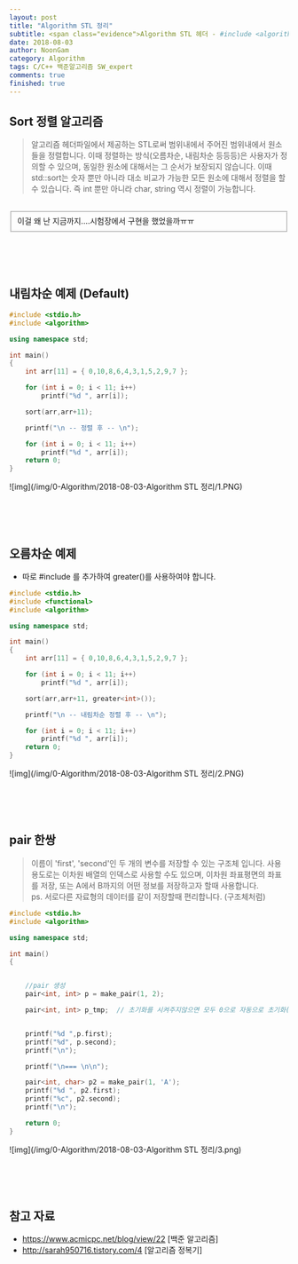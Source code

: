 ```yaml
---
layout: post
title: "Algorithm STL 정리"
subtitle: <span class="evidence">Algorithm STL 헤더 - #include <algorithm> </span>
date: 2018-08-03
author: NoonGam
category: Algorithm
tags: C/C++ 백준알고리즘 SW_expert
comments: true
finished: true
---
```




## Sort 정렬 알고리즘

> 알고리즘 헤더파일에서 제공하는 STL로써 범위내에서 주어진 범위내에서 원소들을 정렬합니다. 이때 정렬하는 방식(오름차순, 내림차순 등등등)은 사용자가 정의할 수 있으며, 동일한 원소에 대해서는 그 순서가 보장되지 않습니다. 이때 std::sort는 숫자 뿐만 아니라 대소 비교가 가능한 모든 원소에 대해서 정렬을 할 수 있습니다. 즉 int 뿐만 아니라 char, string 역시 정렬이 가능합니다.


<br>
<fieldset id="gpg-fieldset">
 <span> 이걸 왜 난 지금까지....시험장에서 구현을 했었을까ㅠㅠ</span>
</fieldset>


<br><br><br>
## 내림차순 예제 (Default)

```c++
#include <stdio.h>
#include <algorithm>

using namespace std;

int main()
{
	int arr[11] = { 0,10,8,6,4,3,1,5,2,9,7 };

	for (int i = 0; i < 11; i++)
		printf("%d ", arr[i]);

	sort(arr,arr+11);

	printf("\n -- 정렬 후 -- \n");

	for (int i = 0; i < 11; i++)
		printf("%d ", arr[i]);
	return 0;
}
```

![img](/img/0-Algorithm/2018-08-03-Algorithm STL 정리/1.PNG)



<br><br><br>

## 오름차순 예제

- 따로 #include <functional> 를 추가하여 greater<int>()를 사용하여야 합니다.

```c++
#include <stdio.h>
#include <functional>
#include <algorithm>

using namespace std;

int main()
{
	int arr[11] = { 0,10,8,6,4,3,1,5,2,9,7 };

	for (int i = 0; i < 11; i++)
		printf("%d ", arr[i]);

	sort(arr,arr+11, greater<int>());

	printf("\n -- 내림차순 정렬 후 -- \n");

	for (int i = 0; i < 11; i++)
		printf("%d ", arr[i]);
	return 0;
}
```


![img](/img/0-Algorithm/2018-08-03-Algorithm STL 정리/2.PNG)


<br><br><br>

## pair 한쌍

> 이름이 'first', 'second'인 두 개의 변수를 저장할 수 있는 구조체 입니다. 사용 용도로는 이차원 배열의 인덱스로 사용할 수도 있으며, 이차원 좌표평면의 좌표를 저장, 또는 A에서 B까지의 어떤 정보를 저장하고자 할때 사용합니다. <br>
ps. 서로다른 자료형의 데이터를 같이 저장할때 편리합니다. (구조체처럼)







```c++
#include <stdio.h>
#include <algorithm>

using namespace std;

int main()
{


	//pair 생성
	pair<int, int> p = make_pair(1, 2);

	pair<int, int> p_tmp;  // 초기화를 시켜주지않으면 모두 0으로 자동으로 초기화(0,0)


	printf("%d ",p.first);
	printf("%d", p.second);
	printf("\n");

	printf("\n=== \n\n");

	pair<int, char> p2 = make_pair(1, 'A');
	printf("%d ", p2.first);
	printf("%c", p2.second);
	printf("\n");

	return 0;
}
```

![img](/img/0-Algorithm/2018-08-03-Algorithm STL 정리/3.png)


<br><br><br>

## 참고 자료
* https://www.acmicpc.net/blog/view/22 [백준 알고리즘]
* http://sarah950716.tistory.com/4 [알고리즘 정복기]

